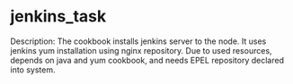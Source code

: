 # jenkins_task
Description:
The cookbook installs jenkins server to the node.
It uses jenkins yum installation using nginx repository.
Due to used resources, depends on java and yum cookbook, and needs EPEL repository declared into system.

 
